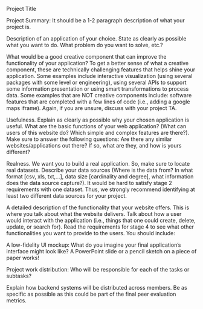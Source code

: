 Project Title

Project Summary:  It should be a 1-2 paragraph description of what your project is.

Description of an application of your choice. State as clearly as possible what you want to do. What problem do you want to solve, etc.?

What would be a good creative component that can improve the functionality of your application? To get a better sense of what a creative component, these are technically challenging features that helps shine your application. Some examples include interactive visualization (using several packages with some level or engineering), using several APIs to support some information presentation or using smart transformations to process data. Some examples that are NOT creative components include: software features that are completed with a few lines of code (i.e., adding a google maps iframe). Again, if you are unsure, discuss with your project TA.

Usefulness. Explain as clearly as possible why your chosen application is useful. What are the basic functions of your web application? (What can users of this website do? Which simple and complex features are there?). Make sure to answer the following questions: Are there any similar websites/applications out there?  If so, what are they, and how is yours different?

Realness. We want you to build a real application. So, make sure to locate real datasets. Describe your data sources (Where is the data from? In what format [csv, xls, txt,...], data size [cardinality and degree], what information does the data source capture?).  It would be hard to satisfy stage 2 requirements with one dataset. Thus, we strongly recommend identifying at least two different data sources for your project.

A detailed description of the functionality that your website offers. This is where you talk about what the website delivers. Talk about how a user would interact with the application (i.e., things that one could create, delete, update, or search for). Read the requirements for stage 4 to see what other functionalities you want to provide to the users. You should include:

A low-fidelity UI mockup: What do you imagine your final application’s interface might look like? A PowerPoint slide or a pencil sketch on a piece of paper works!

Project work distribution: Who will be responsible for each of the tasks or subtasks?

Explain how backend systems will be distributed across members. Be as specific as possible as this could be part of the final peer evaluation metrics.
